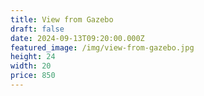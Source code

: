 ```yaml
---
title: View from Gazebo
draft: false
date: 2024-09-13T09:20:00.000Z
featured_image: /img/view-from-gazebo.jpg
height: 24
width: 20
price: 850
---
```

